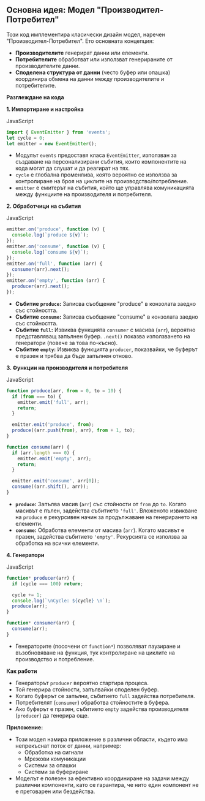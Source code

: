 ## Основна идея: Модел "Производител-Потребител"

Този код имплементира класически дизайн модел, наречен "Производител-Потребител". Ето основната концепция:

- **Производителите** генерират данни или елементи.
- **Потребителите** обработват или използват генерираните от производителите данни.
- **Споделена структура от данни** (често буфер или опашка) координира обмена на данни между производителите и потребителите.

**Разглеждане на кода**

**1. Импортиране и настройка**

JavaScript

```js
import { EventEmitter } from 'events';
let cycle = 0;
let emitter = new EventEmitter();
```

- Модулът `events` предоставя класа `EventEmitter`, използван за създаване на персонализирани събития, които компонентите на кода могат да слушат и да реагират на тях.
- `cycle` е глобална променлива, която вероятно се използва за контролиране на броя на циклите на производство/потребление.
- `emitter` е емитерът на събития, който ще управлява комуникацията между функциите на производителя и потребителя.

**2. Обработчици на събития**

JavaScript

```js
emitter.on('produce', function (v) {
  console.log(`produce ${v}`);
});
emitter.on('consume', function (v) {
  console.log(`consume ${v}`);
});
emitter.on('full', function (arr) {
  consumer(arr).next();
});
emitter.on('empty', function (arr) {
  producer(arr).next();
});
```

- **Събитие `produce`:** Записва съобщение "produce" в конзолата заедно със стойността.
- **Събитие `consume`:** Записва съобщение "consume" в конзолата заедно със стойността.
- **Събитие `full`:** Извиква функцията `consumer` с масива (`arr`), вероятно представляващ запълнен буфер. `.next()` показва използването на генератори (повече за това по-късно).
- **Събитие `empty`:** Извиква функцията `producer`, показвайки, че буферът е празен и трябва да бъде запълнен отново.

**3. Функции на производителя и потребителя**

JavaScript

```js
function produce(arr, from = 0, to = 10) {
  if (from === to) {
    emitter.emit('full', arr);
    return;
  }

  emitter.emit('produce', from);
  produce((arr.push(from), arr), from + 1, to);
}

function consume(arr) {
  if (arr.length === 0) {
    emitter.emit('empty', arr);
    return;
  }

  emitter.emit('consume', arr[0]);
  consume((arr.shift(), arr));
}
```

- **`produce`:** Запълва масив (`arr`) със стойности от `from` до `to`. Когато масивът е пълен, задейства събитието `'full'`. Вложеното извикване на `produce` е рекурсивен начин за продължаване на генерирането на елементи.
- **`consume`:** Обработва елементи от масива (`arr`). Когато масивът е празен, задейства събитието `'empty'`. Рекурсията се използва за обработка на всички елементи.

**4. Генератори**

JavaScript

```js
function* producer(arr) {
  if (cycle === 100) return;

  cycle += 1;
  console.log(`\nCycle: ${cycle} \n`);
  produce(arr);
}

function* consumer(arr) {
  consume(arr);
}
```

- Генераторите (посочени от `function*`) позволяват паузиране и възобновяване на функция, тук контролиране на циклите на производство и потребление.

**Как работи**

- Генераторът `producer` вероятно стартира процеса.
- Той генерира стойности, запълвайки споделен буфер.
- Когато буферът се запълни, събитието `full` задейства потребителя.
- Потребителят (`consumer`) обработва стойностите в буфера.
- Ако буферът е празен, събитието `empty` задейства производителя (`producer`) да генерира още.

**Приложение:**

- Този модел намира приложение в различни области, където има непрекъснат поток от данни, например:
  - Обработка на сигнали
  - Мрежови комуникации
  - Системи за опашки
  - Системи за буфериране
- Моделът е полезен за ефективно координиране на задачи между различни компоненти, като се гарантира, че нито един компонент не е претоварен или бездейства.

